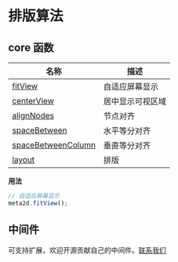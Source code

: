 # 排版算法

## core 函数

| 名称                                                 | 描述             |
| ---------------------------------------------------- | ---------------- |
| [fitView](../api/core#fitView)                       | 自适应屏幕显示   |
| [centerView](../api/core#centerView)                 | 居中显示可视区域 |
| [alignNodes](../api/core#alignNodes)                 | 节点对齐         |
| [spaceBetween](../api/core#spaceBetween)             | 水平等分对齐     |
| [spaceBetweenColumn](../api/core#spaceBetweenColumn) | 垂直等分对齐     |
| [layout](../api/core#layout)                         | 排版             |

**用法**

```js
// 自适应屏幕显示
meta2d.fitView();
```

## 中间件

可支持扩展，欢迎开源贡献自己的中间件。[联系我们](../about/us)
